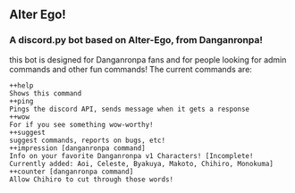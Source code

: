 ## Alter Ego!

### A discord.py bot based on Alter-Ego, from Danganronpa!

this bot is designed for Danganronpa fans and for people looking for admin commands and other fun commands! The current commands are:
```
++help
Shows this command
++ping
Pings the discord API, sends message when it gets a response
++wow
For if you see something wow-worthy!
++suggest
suggest commands, reports on bugs, etc!
++impression [danganronpa command]
Info on your favorite Danganronpa v1 Characters! [Incomplete! Currently added: Aoi, Celeste, Byakuya, Makoto, Chihiro, Monokuma]
++counter [danganronpa command]
Allow Chihiro to cut through those words!
```
